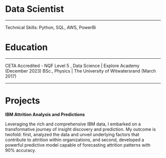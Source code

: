 # **Data Scientist**
---

Technical Skills: Python, SQL, AWS, PowerBi

# **Education**
---

CETA Accredited - NQF Level 5 , Data Science | Explore Academy (December 2023)
BSc., Physics | The University of Witwatersrand (March 2017)

---
# **Projects**

**IBM Attrition Analysis and Predictions**

 Leveraging the rich and comprehensive IBM data, I embarked on a transformative journey of insight discovery and prediction. My outcome is twofold: first, analyzed the data and unveil underlying factors that contribute to attrition within organizations, and second, developed a powerful predictive model capable of forecasting attrition patterns with 90% accuracy. 
